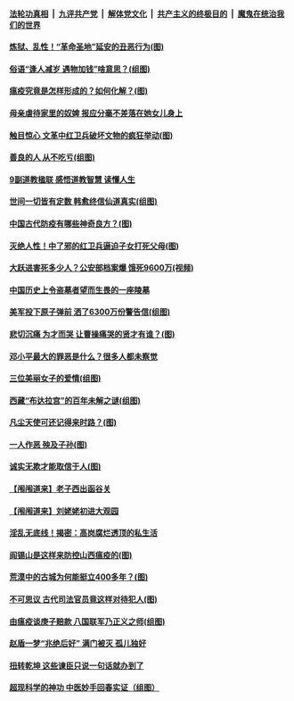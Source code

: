 ####  [法轮功真相](../../../../basic/blob/master/README.md?t=05211631) &nbsp;|&nbsp; [九评共产党](../../../../9ping.md/blob/master/README.md?t=05211631) &nbsp;|&nbsp; [解体党文化](../../../../jtdwh.md/blob/master/README.md?t=05211631)  &nbsp;|&nbsp; [共产主义的终极目的](../../../../gczydzjmd.md/blob/master/README.md?t=05211631) &nbsp;|&nbsp; [魔鬼在统治我们的世界](../../../../mgztzwmdsj.md/blob/master/README.md?t=05211631) 

#### [炼狱、乱性！“革命圣地”延安的丑恶行为(图)](../pages/prog647/a102852445.md?t=05211631) 

#### [俗语“逢人减岁 遇物加钱”啥意思？(组图)](../pages/prog647/a102852428.md?t=05211631) 

#### [瘟疫究竟是怎样形成的？如何化解？(图)](../pages/prog647/a102852271.md?t=05211631) 

#### [母亲虐待家里的奴婢 报应分毫不差落在她女儿身上](../pages/prog647/a102851194.md?t=05211631) 

#### [触目惊心 文革中红卫兵破坏文物的疯狂举动(图)](../pages/prog647/a102851184.md?t=05211631) 

#### [善良的人 从不吃亏(组图)](../pages/prog647/a102851163.md?t=05211631) 

#### [9副道教楹联 感悟道教智慧 读懂人生](../pages/prog647/a102850598.md?t=05211631) 

#### [世间一切皆有定数 韩愈终信仙道真实(组图)](../pages/prog647/a102850485.md?t=05211631) 

#### [中国古代防疫有哪些神奇良方？(图)](../pages/prog647/a102850460.md?t=05211631) 

#### [灭绝人性！中了邪的红卫兵逼迫子女打死父母(图)](../pages/prog647/a102849573.md?t=05211631) 

#### [大跃进害死多少人？公安部档案爆 饿死9600万(视频)](../pages/prog647/a102849565.md?t=05211631) 

#### [中国历史上令盗墓者望而生畏的一座陵墓](../pages/prog647/a102849342.md?t=05211631) 

#### [美军投下原子弹前 洒了6300万份警告信(组图)](../pages/prog647/a102848367.md?t=05211631) 

#### [悲切沉痛 为才而哭 让曹操痛哭的贤才有谁？(图)](../pages/prog647/a102848357.md?t=05211631) 

#### [邓小平最大的罪恶是什么？很多人都未察觉](../pages/prog647/a102848269.md?t=05211631) 

#### [三位美丽女子的爱情(组图)](../pages/prog647/a102847526.md?t=05211631) 

#### [西藏“布达拉宫”的百年未解之谜(组图)](../pages/prog647/a102846785.md?t=05211631) 

#### [凡尘天使可还记得来时路？(图)](../pages/prog647/a102846751.md?t=05211631) 

#### [一人作恶 殃及子孙(图)](../pages/prog647/a102845847.md?t=05211631) 

#### [诚实无欺才能取信于人(图)](../pages/prog647/a102845840.md?t=05211631) 

#### [【闱闱道来】老子西出函谷关](../pages/prog647/a102845689.md?t=05211631) 

#### [【闱闱道来】刘姥姥初进大观园](../pages/prog647/a102844885.md?t=05211631) 

#### [淫乱无底线！揭密：高岗腐烂透顶的私生活](../pages/prog647/a102844883.md?t=05211631) 

#### [阎锡山是这样来防控山西瘟疫的(图)](../pages/prog647/a102844720.md?t=05211631) 

#### [荒漠中的古城为何能挺立400多年？(图)](../pages/prog647/a102844716.md?t=05211631) 

#### [不可思议 古代司法官员竟这样对待犯人(图)](../pages/prog647/a102843809.md?t=05211631) 

#### [由瘟疫谈庚子赔款 八国联军乃正义之师(组图)](../pages/prog647/a102843802.md?t=05211631) 

#### [赵盾一梦“兆绝后好” 满门被灭 孤儿独好](../pages/prog647/a102842405.md?t=05211631) 

#### [扭转乾坤 这些谏臣只说一句话就办到了](../pages/prog647/a102842362.md?t=05211631) 

#### [超现科学的神功 中医妙手回春实证（组图）](../pages/prog647/a102841568.md?t=05211631) 

